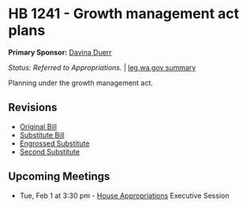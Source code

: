# HB 1241 - Growth management act plans
**Primary Sponsor:** [Davina Duerr](/person/leg/duerr_da.md)

*Status: Referred to Appropriations.* | [leg.wa.gov summary](https://app.leg.wa.gov/billsummary?BillNumber=1241&Year=2021)

Planning under the growth management act.

## Revisions
* [Original Bill](1/)
* [Substitute Bill](S/)
* [Engrossed Substitute](S.E/)
* [Second Substitute](S2/)

## Upcoming Meetings
* Tue, Feb 1 at 3:30 pm - [House Appropriations](/house/2021-22/APP/) Executive Session